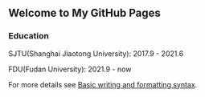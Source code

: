 ## Welcome to My GitHub Pages

<!-- You can use the [editor on GitHub](https://github.com/DearMrWangwll/DearMrWangwll.github.io/edit/main/index.md) to maintain and preview the content for your website in Markdown files.

Whenever you commit to this repository, GitHub Pages will run [Jekyll](https://jekyllrb.com/) to rebuild the pages in your site, from the content in your Markdown files. -->
<!-- https://z3.ax1x.com/2021/11/15/I2mGRA.jpg -->

### Education

SJTU(Shanghai Jiaotong University): 2017.9 - 2021.6

FDU(Fudan University): 2021.9 - now

<!-- Markdown is a lightweight and easy-to-use syntax for styling your writing. It includes conventions for -->

<!-- [![I2mGRA.jpg](https://z3.ax1x.com/2021/11/15/I2mGRA.jpg)](https://imgtu.com/i/I2mGRA) -->


For more details see [Basic writing and formatting syntax](https://docs.github.com/en/github/writing-on-github/getting-started-with-writing-and-formatting-on-github/basic-writing-and-formatting-syntax).

<!-- ### Jekyll Themes

Your Pages site will use the layout and styles from the Jekyll theme you have selected in your [repository settings](https://github.com/DearMrWangwll/DearMrWangwll.github.io/settings/pages). The name of this theme is saved in the Jekyll `_config.yml` configuration file.

### Support or Contact

Having trouble with Pages? Check out our [documentation](https://docs.github.com/categories/github-pages-basics/) or [contact support](https://support.github.com/contact) and we’ll help you sort it out.
 -->
